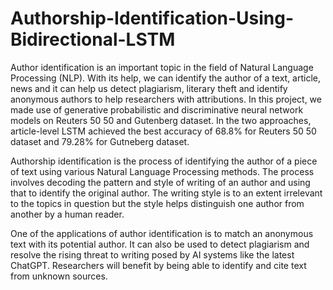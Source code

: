 # Authorship-Identification-Using-Bidirectional-LSTM

Author identification is an important topic in the field of Natural Language Processing (NLP). With its help, we can identify the author of a text, article, news and it can help us detect plagiarism, literary theft and identify anonymous authors to help researchers with attributions. In this project, we made use of generative probabilistic and discriminative neural network models on Reuters 50 50 and Gutenberg dataset. In the two approaches, article-level LSTM achieved the best accuracy of 68.8% for Reuters 50 50 dataset and 79.28% for Gutneberg dataset.

Authorship identification is the process of identifying the author of a piece of text using various Natural Language Processing methods. The process involves decoding the pattern and style of writing of an author and using that to identify the original author. The writing style is to an extent irrelevant to the topics in question but the style helps distinguish one author from another by a human reader.

One of the applications of author identification is to match an anonymous text with its potential author. It can also be used to detect plagiarism and resolve the rising threat to writing posed by AI systems like the latest ChatGPT. Researchers will benefit by being able to identify and cite text from unknown sources.
